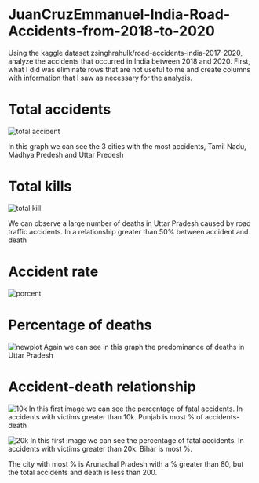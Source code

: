 # JuanCruzEmmanuel-India-Road-Accidents-from-2018-to-2020
Using the kaggle dataset zsinghrahulk/road-accidents-india-2017-2020, analyze the accidents that occurred in India between 2018 and 2020.
First, what I did was eliminate rows that are not useful to me and create columns with information that I saw as necessary for the analysis.

# Total accidents 
![total accident](https://github.com/JuanCruzEmmanuel/JuanCruzEmmanuel-India-Road-Accidents-from-2018-to-2020/assets/89812242/8ba97a2d-158b-4f10-8e55-4f1a647f4665)

In this graph we can see the 3 cities with the most accidents, Tamil Nadu, Madhya Predesh and Uttar Predesh

# Total kills
![total kill](https://github.com/JuanCruzEmmanuel/JuanCruzEmmanuel-India-Road-Accidents-from-2018-to-2020/assets/89812242/2bf91f34-5be9-42a2-99bd-c52ec7834636)

We can observe a large number of deaths in Uttar Pradesh caused by road traffic accidents. In a relationship greater than 50% between accident and death

# Accident rate
![porcent](https://github.com/JuanCruzEmmanuel/JuanCruzEmmanuel-India-Road-Accidents-from-2018-to-2020/assets/89812242/8a869035-0251-4681-b362-5a91787c7057)
# Percentage of deaths
![newplot](https://github.com/JuanCruzEmmanuel/JuanCruzEmmanuel-India-Road-Accidents-from-2018-to-2020/assets/89812242/d5725f93-1276-4fcd-a1f1-215f49ee371c)
Again we can see in this graph the predominance of deaths in Uttar Pradesh
# Accident-death relationship
![10k](https://github.com/JuanCruzEmmanuel/JuanCruzEmmanuel-India-Road-Accidents-from-2018-to-2020/assets/89812242/55f7323c-bb8a-43d3-b20b-f15edfde53d9)
In this first image we can see the percentage of fatal accidents. In accidents with victims greater than 10k. Punjab is most % of accidents-death

![20k](https://github.com/JuanCruzEmmanuel/JuanCruzEmmanuel-India-Road-Accidents-from-2018-to-2020/assets/89812242/9deae0d2-530b-47b2-8403-df6e62454b1e)
In this first image we can see the percentage of fatal accidents. In accidents with victims greater than 20k. Bihar is most %.

The city with most % is Arunachal Pradesh with a % greater than 80, but the total accidents and death is less than 200.
